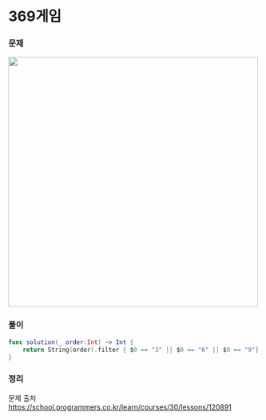 #  369게임

### 문제
<img src="https://user-images.githubusercontent.com/64088377/197902170-7e9eb6a0-a0f6-40b3-a63b-c9ae889f90ff.png" width="500" >


### 풀이 <br>
```swift 
func solution(_ order:Int) -> Int {
    return String(order).filter { $0 == "3" || $0 == "6" || $0 == "9"}.count
}
```

### 정리 <br>


문제 출처 <br>
https://school.programmers.co.kr/learn/courses/30/lessons/120891
